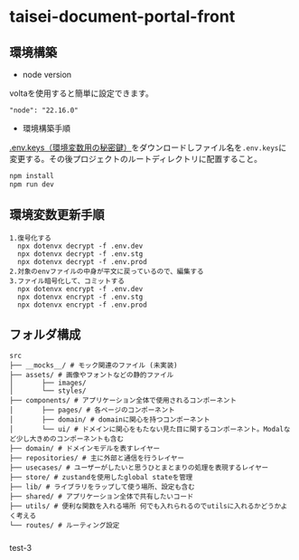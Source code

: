 # taisei-document-portal-front

## 環境構築

- node version

voltaを使用すると簡単に設定できます。

```
"node": "22.16.0"
```

- 環境構築手順

[.env.keys（環境変数用の秘密鍵）](https://drive.google.com/file/d/176fEONTA3dOpWf_4NB6jeTVYoPAJMbx1/view?usp=drive_link)をダウンロードしファイル名を`.env.keys`に変更する。その後プロジェクトのルートディレクトリに配置すること。

```bash
npm install
npm run dev
```

## 環境変数更新手順

```
1.復号化する
  npx dotenvx decrypt -f .env.dev
  npx dotenvx decrypt -f .env.stg
  npx dotenvx decrypt -f .env.prod
2.対象のenvファイルの中身が平文に戻っているので、編集する
3.ファイル暗号化して、コミットする
  npx dotenvx encrypt -f .env.dev
  npx dotenvx encrypt -f .env.stg
  npx dotenvx encrypt -f .env.prod
```

## フォルダ構成

```
src
├── __mocks__/ # モック関連のファイル (未実装)
├── assets/ # 画像やフォントなどの静的ファイル
│       ├── images/
│       └── styles/
├── components/ # アプリケーション全体で使用されるコンポーネント
│       ├── pages/ # 各ページのコンポーネント
│       ├── domain/ # domainに関心を持つコンポーネント
│       └── ui/ # ドメインに関心をもたない見た目に関するコンポーネント。Modalなど少し大きめのコンポーネントも含む
├── domain/ # ドメインモデルを表すレイヤー
├── repositories/ # 主に外部と通信を行うレイヤー
├── usecases/ # ユーザーがしたいと思うひとまとまりの処理を表現するレイヤー
├── store/ # zustandを使用したglobal stateを管理
├── lib/ # ライブラリをラップして使う場所、設定も含む
├── shared/ # アプリケーション全体で共有したいコード
├── utils/ # 便利な関数を入れる場所 何でも入れられるのでutilsに入れるかどうかよく考える
└── routes/ # ルーティング設定
```

#####
test-3